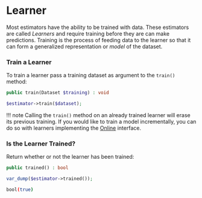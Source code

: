 # Learner
Most estimators have the ability to be trained with data. These estimators are called *Learners* and require training before they are can make predictions. Training is the process of feeding data to the learner so that it can form a generalized representation or *model* of the dataset.

### Train a Learner
To train a learner pass a training dataset as argument to the `train()` method:
```php
public train(Dataset $training) : void
```

```php
$estimator->train($dataset);
```

!!! note
    Calling the `train()` method on an already trained learner will erase its previous training. If you would like to train a model incrementally, you can do so with learners implementing the [Online](online.md) interface.

### Is the Learner Trained?
Return whether or not the learner has been trained:
```php
public trained() : bool
```

```php
var_dump($estimator->trained());
```

```sh
bool(true)
```
